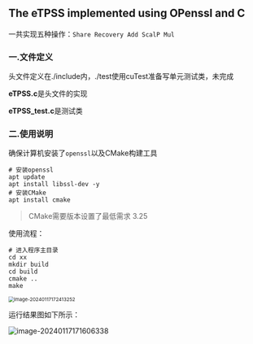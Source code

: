## The eTPSS implemented using OPenssl and C

一共实现五种操作：`Share Recovery Add ScalP Mul`

### 一.文件定义

头文件定义在./include内，./test使用cuTest准备写单元测试类，未完成

**eTPSS.c**是头文件的实现

**eTPSS_test.c**是测试类

### 二.使用说明

确保计算机安装了`openssl`以及CMake构建工具

```shell
# 安装openssl
apt update
apt install libssl-dev -y
# 安装CMake
apt install cmake
```

> CMake需要版本设置了最低需求 3.25

使用流程：

~~~shell
# 进入程序主目录
cd xx
mkdir build
cd build
cmake ..
make
~~~

<img src="https://typora-oldoldcoder.oss-cn-hangzhou.aliyuncs.com/img/image-20240117172413252.png" alt="image-20240117172413252" style="zoom:67%;" />

运行结果图如下所示：

![image-20240117171606338](https://typora-oldoldcoder.oss-cn-hangzhou.aliyuncs.com/img/image-20240117171606338.png)